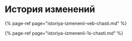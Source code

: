 # История изменений

{% page-ref page="istoriya-izmenenii-veb-chasti.md" %}

{% page-ref page="istoriya-izmenenii-1s-chasti.md" %}



